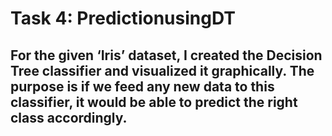 # Task 4: PredictionusingDT

## For the given ‘Iris’ dataset, I created the Decision Tree classifier and visualized it graphically. The purpose is if we feed any new data to this classifier, it would be able to predict the right class accordingly.
